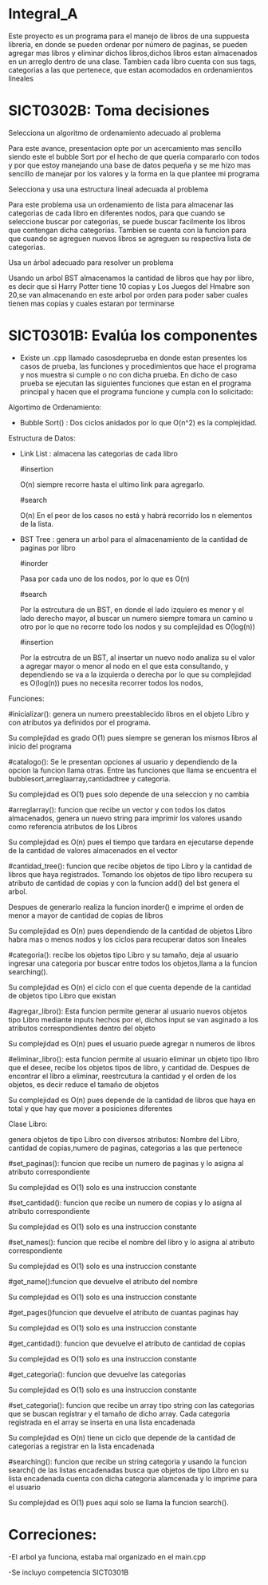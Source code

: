 # Integral_A

Este proyecto es un programa para el manejo de libros de una suppuesta libreria, en donde se pueden ordenar por número de paginas, se pueden agregar mas libros y eliminar dichos libros,dichos libros estan almacenados en un arreglo dentro de una clase. Tambien cada libro cuenta con sus tags, categorias a las que pertenece, que estan acomodados en ordenamientos lineales

# SICT0302B: Toma decisiones

Selecciona un algoritmo de ordenamiento adecuado al problema

Para este avance, presentacion opte por un acercamiento mas sencillo siendo este el bubble Sort por el hecho de que queria compararlo con todos y por que estoy manejando una base de datos pequeña y se me hizo mas sencillo de manejar por los valores y la forma en la que plantee mi programa

Selecciona y usa una estructura lineal adecuada al problema

Para este problema usa un ordenamiento de lista para almacenar las categorias de cada libro en diferentes nodos, para que cuando se seleccione buscar por categorias, se puede buscar facilmente los libros que contengan dicha categorias. Tambien se cuenta con la funcion para que cuando se agreguen nuevos libros se agreguen su respectiva lista de categorias. 

Usa un árbol adecuado para resolver un problema

Usando un arbol BST almacenamos la cantidad de libros que hay por libro, es decir que si Harry Potter tiene 10 copias y Los Juegos del Hmabre son 20,se van almacenando en este arbol por orden para poder saber cuales tienen mas copias y cuales estaran por terminarse 


# SICT0301B: Evalúa los componentes

* Existe un .cpp llamado casosdeprueba en donde estan presentes los casos de prueba, las funciones y procedimientos que hace el programa y nos muestra si cumple o no con dicha prueba. En dicho de caso prueba se ejecutan las siguientes funciones que estan en el programa principal y hacen que el programa funcione y cumpla con lo solicitado:

Algortimo de Ordenamiento:

* Bubble Sort() : Dos ciclos anidados por lo que O(n^2) es la complejidad.
  
Estructura de Datos:

* Link List : almacena las categorias de cada libro

  #insertion
  
  O(n) siempre recorre hasta el ultimo link para agregarlo.

  #search
  
  O(n) En el peor de los casos no está y habrá recorrido los n elementos de la lista.

     
* BST Tree : genera un arbol para el almacenamiento de la cantidad de paginas por libro

  #inorder
  
  Pasa por cada uno de los nodos, por lo que es O(n)
  
  #search
  
  Por la estrcutura de un BST, en donde el lado izquiero es menor y el lado derecho mayor, al buscar un numero siempre tomara un camino u otro por lo que no recorre todo los nodos y su complejidad es O(log(n))
  
  #insertion
  
  Por la estrcutra de un BST, al insertar un nuevo nodo analiza su el valor a agregar mayor o menor al nodo en el que esta consultando, y dependiendo se va a la izquierda o derecha por lo  que su complejidad es O(log(n)) pues no necesita recorrer todos los nodos,
  
Funciones:

  #inicializar(): genera un numero preestablecido libros en el objeto Libro y con atributos ya definidos por el programa.

  Su complejidad es grado O(1) pues siempre se generan los mismos libros al inicio del programa

  #catalogo(): Se le presentan opciones al usuario y dependiendo de la opcion la funcion llama otras. Entre las funciones que llama se encuentra el bubblesort,arreglaarray,cantidadtree y categoria. 

  Su complejidad es O(1) pues solo depende de una seleccion y no cambia

  #arreglarray(): funcion que recibe un vector y con todos los datos almacenados, genera un nuevo string para imprimir los valores usando como referencia atributos de los Libros

  Su complejidad es O(n) pues el tiempo que tardara en ejecutarse depende de la cantidad de valores almacenados en el vector

  #cantidad_tree(): funcion que recibe objetos de tipo Libro y la cantidad de libros que haya registrados. Tomando los objetos de tipo libro recupera su atributo de cantidad de copias y con la funcion add() del bst genera el arbol. 

  Despues de generarlo realiza la funcion inorder() e imprime el orden de menor a mayor de cantidad de copias de libros
 
  Su complejidad es O(n) pues dependiendo de la cantidad de objetos Libro habra mas o menos nodos y los ciclos para recuperar datos son lineales 
 
  #categoria(): recibe los objetos tipo Libro y su tamaño, deja al usuario ingresar una categoria por buscar entre todos los objetos,llama a la funcion searching().

  Su complejidad es O(n) el ciclo con el que cuenta depende de la cantidad de objetos tipo Libro que existan

  #agregar_libro(): Esta funcion permite generar al usuario nuevos objetos tipo Libro mediante inputs hechos por el, dichos input se van asginado a los atributos correspondientes dentro del objeto

  Su complejidad es O(n) pues el usuario puede agregar n numeros de libros 

  #eliminar_libro(): esta funcion permite al usuario eliminar un objeto tipo libro que el desee, recibe los objetos tipos de libro, y cantidad de. Despues de encontrar el libro a eliminar, reestrcutura la cantidad y el orden de los objetos, es decir reduce el tamaño de objetos

  Su complejidad es O(n) pues depende de la cantidad de libros que haya en total y que hay que mover a posiciones diferentes

Clase Libro: 

  genera objetos de tipo Libro con diversos atributos: Nombre del Libro, cantidad de copias,numero de paginas, categorias a las que pertenece 

  #set_paginas(): funcion que recibe un numero de paginas y lo asigna al atributo correspondiente

  Su complejidad es O(1) solo es una instruccion constante 

  #set_cantidad(): funcion que recibe un numero de copias y lo asigna al atributo correspondiente

  Su complejidad es O(1) solo es una instruccion constante 

  #set_names(): funcion que recibe el nombre del libro y lo asigna al atributo correspondiente

  Su complejidad es O(1) solo es una instruccion constante

  #get_name():funcion que devuelve el atributo del nombre 

  Su complejidad es O(1) solo es una instruccion constante 

  #get_pages()funcion que devuelve el atributo de cuantas paginas hay

  Su complejidad es O(1) solo es una instruccion constante 

  #get_cantidad(): funcion que devuelve el atributo de cantidad de copias

  Su complejidad es O(1) solo es una instruccion constante 

  #get_categoria(): funcion que devuelve las categorias

  Su complejidad es O(1) solo es una instruccion constante 

  #set_categoria(): funcion que recibe un array tipo string con las categorias que se buscan registrar y el tamaño de dicho array. Cada categoria registrada en el array se inserta en una lista encadenada

  Su complejidad es O(n) tiene un ciclo que depende de la cantidad de categorias a registrar en la lista encadenada

  #searching(): funcion que recibe un string categoria y usando la funcion search() de las listas encadenadas busca que objetos de tipo Libro en su lista encadenada cuenta con dicha categoria alamcenada y lo imprime para el usuario 

  Su complejidad es O(1) pues aqui solo se llama la funcion search().


# Correciones:

-El arbol ya funciona, estaba mal organizado en el main.cpp

-Se incluyo competencia SICT0301B
